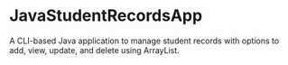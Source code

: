 # JavaStudentRecordsApp
A CLI-based Java application to manage student records with options to add, view, update, and delete using ArrayList.
